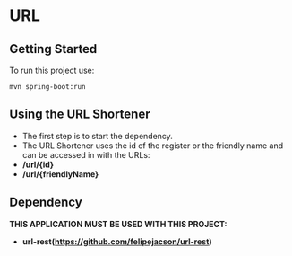 # URL

## Getting Started

To run this project use: 

```
mvn spring-boot:run
```

## Using the URL Shortener

* The first step is to start the dependency.
* The URL Shortener uses the id of the register or the friendly name and can be accessed in with the URLs:
* **/url/{id}**
* **/url/{friendlyName}**

## Dependency

**THIS APPLICATION MUST BE USED WITH THIS PROJECT:**

* **url-rest(https://github.com/felipejacson/url-rest)**

